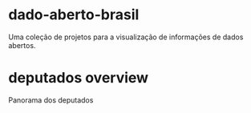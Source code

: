 # dado-aberto-brasil
Uma coleção de projetos para a visualização de informações de dados abertos.

# deputados overview
Panorama dos deputados




